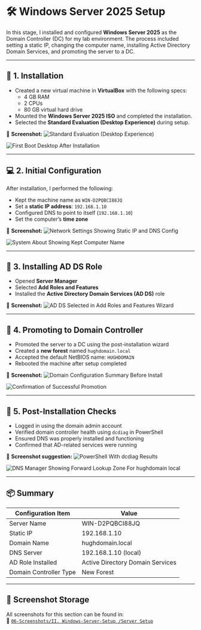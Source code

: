 # 🛠️ Windows Server 2025 Setup

In this stage, I installed and configured **Windows Server 2025** as the Domain Controller (DC) for my lab environment. The process included setting a static IP, changing the computer name, installing Active Directory Domain Services, and promoting the server to a DC.

---

## 💾 1. Installation

- Created a new virtual machine in **VirtualBox** with the following specs:
  - 4 GB RAM
  - 2 CPUs
  - 80 GB virtual hard drive
- Mounted the **Windows Server 2025 ISO** and completed the installation.
- Selected the **Standard Evaluation (Desktop Experience)** during setup.

📸 **Screenshot:**
![Standard Evaluation (Desktop Experience)](https://github.com/user-attachments/assets/8265f6c7-e9c3-4134-9d0a-a82567a38632)

![First Boot Desktop After Installation](https://github.com/user-attachments/assets/619605d5-750f-4948-bda0-6d491d057bda)

---

## 💻 2. Initial Configuration

After installation, I performed the following:

- Kept the machine name as `WIN-D2PQBCI88JQ`
- Set a **static IP address**: `192.168.1.10`
- Configured DNS to point to itself (`192.168.1.10`)
- Set the computer’s **time zone**

📸 **Screenshot:**
![Network Settings Showing Static IP and DNS Config](https://github.com/user-attachments/assets/d0170b00-31ab-48cc-96e8-5b63ab36ee17)

![System About Showing Kept Computer Name](https://github.com/user-attachments/assets/7dc12389-7af9-486c-b9e7-b5dbfd4d7e76)

---

## 🧱 3. Installing AD DS Role

- Opened **Server Manager**
- Selected **Add Roles and Features**
- Installed the **Active Directory Domain Services (AD DS)** role

📸 **Screenshot:**
![AD DS Selected in Add Roles and Features Wizard](https://github.com/user-attachments/assets/47187941-9d17-46ee-933d-238c215d06c7)


---

## 🏰 4. Promoting to Domain Controller

- Promoted the server to a DC using the post-installation wizard
- Created a **new forest** named `hughdomain.local`
- Accepted the default NetBIOS name: `HUGHDOMAIN`
- Rebooted the machine after setup completed

📸 **Screenshot:**
![Domain Configuration Summary Before Install](https://github.com/user-attachments/assets/280e0fbd-432e-4979-afb1-5de5f3a742b1)

![Confirmation of Successful Promotion](https://github.com/user-attachments/assets/aa3b0eab-428d-4f7b-9336-bc6e325cb2f9)

---

## 🧪 5. Post-Installation Checks

- Logged in using the domain admin account
- Verified domain controller health using `dcdiag` in PowerShell
- Ensured DNS was properly installed and functioning
- Confirmed that AD-related services were running

📸 **Screenshot suggestion:**
![PowerShell With dcdiag Results](https://github.com/user-attachments/assets/049a9c06-d3ad-4762-8825-cfa5d0d66d93)
  
![DNS Manager Showing Forward Lookup Zone For hughdomain local](https://github.com/user-attachments/assets/8aecd964-c65b-4048-ac74-0d2ac5bfe54a)

---

## 📦 Summary

| Configuration Item    | Value                             |
|------------------------|----------------------------------|
| Server Name            | WIN-D2PQBCI88JQ                  |
| Static IP              | 192.168.1.10                     |
| Domain Name            | hughdomain.local                 |
| DNS Server             | 192.168.1.10 (local)             |
| AD Role Installed      | Active Directory Domain Services |
| Domain Controller Type | New Forest                       |

---

## 📁 Screenshot Storage

All screenshots for this section can be found in:  
📂 [`06-Screenshots/II. Windows-Server-Setup
/Server Setup`](https://github.com/Hugh-Kumbi/Hugh-Kumbi-Active-Directory-Lab/blob/main/06-Screenshots/Windows-Server-Setup/Screenshots.md)  
